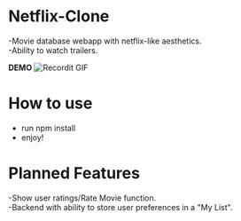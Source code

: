 # Netflix-Clone

-Movie database webapp with netflix-like aesthetics.<br/>
-Ability to watch trailers.<br/>

**DEMO**
![Recordit GIF](https://i.ibb.co/PjSLcmr/ezgif-com-resize.gif)

# How to use

- run npm install
- enjoy!

# Planned Features
-Show user ratings/Rate Movie function.<br/>
-Backend with ability to store user preferences in a "My List". <br/>
